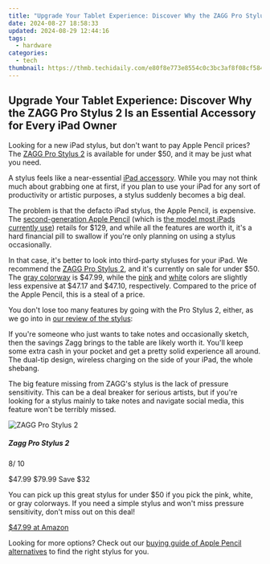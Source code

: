 ```yaml
---
title: "Upgrade Your Tablet Experience: Discover Why the ZAGG Pro Stylus 2 Is an Essential Accessory for Every iPad Owner"
date: 2024-08-27 18:58:33
updated: 2024-08-29 12:44:16
tags:
  - hardware
categories:
  - tech
thumbnail: https://thmb.techidaily.com/e80f8e773e8554c0c3bc3af8f08cf584d0a96cf13fd55f62c95158efb815f99f.jpg
---
```


## Upgrade Your Tablet Experience: Discover Why the ZAGG Pro Stylus 2 Is an Essential Accessory for Every iPad Owner

Looking for a new iPad stylus, but don't want to pay Apple Pencil prices? The [ZAGG Pro Stylus 2](https://www.amazon.com/ZAGG-Pro-Stylus-Rejection-Recognition-dp-B0CDMDGSSJ/dp/B0CDMDGSSJ?th=1&tag=hotoge-20&ascsubtag=UUhtgUeUpU2004596&asc%5Frefurl=https%3A%2F%2Fwww.howtogeek.com%2Fzagg-pro-stylus-2-deal%2F&asc%5Fcampaign=Affiliate) is available for under $50, and it may be just what you need.

 A stylus feels like a near-essential [iPad accessory](https://techidaily.com/guide-on-how-to-erase-apple-iphone-6s-data-completely-drfone-by-drfone-ios-full-data-eraser-ios-full-data-eraser/). While you may not think much about grabbing one at first, if you plan to use your iPad for any sort of productivity or artistic purposes, a stylus suddenly becomes a big deal.

 The problem is that the defacto iPad stylus, the Apple Pencil, is expensive. The [second-generation Apple Pencil](https://www.amazon.com/Apple-MU8F2AM-A-Pencil-Generation/dp/B07K1WWBJK?tag=hotoge-20&ascsubtag=UUhtgUeUpU2004596&asc%5Frefurl=https%3A%2F%2Fwww.howtogeek.com%2Fzagg-pro-stylus-2-deal%2F&asc%5Fcampaign=Affiliate) (which is [the model most iPads currently use](https://iphone-unlock.techidaily.com/did-your-apple-iphone-6-passcode-change-itself-unlock-it-now-drfone-by-drfone-ios/)) retails for $129, and while all the features are worth it, it's a hard financial pill to swallow if you're only planning on using a stylus occasionally.

 In that case, it's better to look into third-party styluses for your iPad. We recommend the [ZAGG Pro Stylus 2](https://www.amazon.com/ZAGG-Pro-Stylus-Rejection-Recognition-dp-B0CDMDGSSJ/dp/B0CDMDGSSJ?tag=hotoge-20&ascsubtag=UUhtgUeUpU2004596&asc%5Frefurl=https%3A%2F%2Fwww.howtogeek.com%2Fzagg-pro-stylus-2-deal%2F&asc%5Fcampaign=Affiliate), and it's currently on sale for under $50\. The [gray colorway](https://www.amazon.com/ZAGG-Pro-Stylus-Rejection-Recognition-dp-B0CDMDGSSJ/dp/B0CDMDGSSJ?th=1&tag=hotoge-20&ascsubtag=UUhtgUeUpU2004596&asc%5Frefurl=https%3A%2F%2Fwww.howtogeek.com%2Fzagg-pro-stylus-2-deal%2F&asc%5Fcampaign=Affiliate) is $47.99, while the [pink](https://www.amazon.com/ZAGG-Pro-Stylus-Rejection-Recognition-dp-B0CDMCQ1QD/dp/B0CDMDGSSJ?th=1&tag=hotoge-20&ascsubtag=UUhtgUeUpU2004596&asc%5Frefurl=https%3A%2F%2Fwww.howtogeek.com%2Fzagg-pro-stylus-2-deal%2F&asc%5Fcampaign=Affiliate) and [white](https://www.amazon.com/ZAGG-Pro-Stylus-Rejection-Recognition-dp-B0CDMBX3QK/dp/B0CDMDGSSJ?th=1&tag=hotoge-20&ascsubtag=UUhtgUeUpU2004596&asc%5Frefurl=https%3A%2F%2Fwww.howtogeek.com%2Fzagg-pro-stylus-2-deal%2F&asc%5Fcampaign=Affiliate) colors are slightly less expensive at $47.17 and $47.10, respectively. Compared to the price of the Apple Pencil, this is a steal of a price.

 You don't lose too many features by going with the Pro Stylus 2, either, as we go into in [our review of the stylus](https://screen-mirroring-recording.techidaily.com/2024-approved-uncomplicated-techniques-archiving-your-google-voice-calls/):

 If you're someone who just wants to take notes and occasionally sketch, then the savings Zagg brings to the table are likely worth it. You'll keep some extra cash in your pocket and get a pretty solid experience all around. The dual-tip design, wireless charging on the side of your iPad, the whole shebang.

 The big feature missing from ZAGG's stylus is the lack of pressure sensitivity. This can be a deal breaker for serious artists, but if you're looking for a stylus mainly to take notes and navigate social media, this feature won't be terribly missed.

![ZAGG Pro Stylus 2](https://static1.howtogeekimages.com/wordpress/wp-content/uploads/2024/08/zagg-pro-stylus-2.png) 

#####  Zagg Pro Stylus 2

8/ 10 

$47.99 $79.99 Save $32 

You can pick up this great stylus for under $50 if you pick the pink, white, or gray colorways. If you need a simple stylus and won't miss pressure sensitivity, don't miss out on this deal!

[$47.99 at Amazon](https://www.amazon.com/ZAGG-Pro-Stylus-Rejection-Recognition-dp-B0CDMDGSSJ/dp/B0CDMDGSSJ?th=1&tag=hotoge-20&ascsubtag=UUhtgUeUpU2004596&asc%5Frefurl=https%3A%2F%2Fwww.howtogeek.com%2Fzagg-pro-stylus-2-deal%2F&asc%5Fcampaign=Affiliate) 

 Looking for more options? Check out our [buying guide of Apple Pencil alternatives](https://phone-solutions.techidaily.com/how-to-create-a-digital-signature-online-for-fodt-file-document-by-ldigisigner-sign-a-word-sign-a-word/) to find the right stylus for you.

<ins class="adsbygoogle"
     style="display:block"
     data-ad-format="autorelaxed"
     data-ad-client="ca-pub-7571918770474297"
     data-ad-slot="1223367746"></ins>



<ins class="adsbygoogle"
     style="display:block"
     data-ad-client="ca-pub-7571918770474297"
     data-ad-slot="8358498916"
     data-ad-format="auto"
     data-full-width-responsive="true"></ins>

